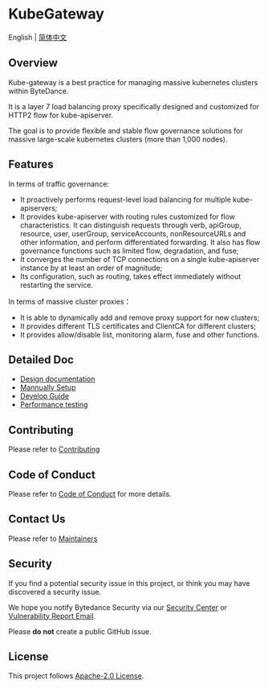 # KubeGateway

English | [简体中文](README.zh_CN.md)

## Overview

Kube-gateway is a best practice for managing massive kubernetes clusters within ByteDance.

It is a layer 7 load balancing proxy specifically designed and customized for HTTP2 flow for kube-apiserver.

The goal is to provide flexible and stable flow governance solutions for massive large-scale kubernetes clusters (more than 1,000 nodes).

## Features

In terms of traffic governance:

- It proactively performs request-level load balancing for multiple kube-apiservers;
- It provides kube-apiserver with routing rules customized for flow characteristics. It can distinguish requests through verb, apiGroup, resource, user, userGroup, serviceAccounts, nonResourceURLs and other information, and perform differentiated forwarding. It also has flow governance functions such as limited flow, degradation, and fuse;
- It converges the number of TCP connections on a single kube-apiserver instance by at least an order of magnitude;
- Its configuration, such as routing, takes effect immediately without restarting the service.

In terms of massive cluster proxies：

- It is able to dynamically add and remove proxy support for new clusters;
- It provides different TLS certificates and ClientCA for different clusters;
- It provides allow/disable list, monitoring alarm, fuse and other functions.

## Detailed Doc

- [Design documentation](docs/en/design.md)
- [Mannually Setup](docs/en/manually-setup.md)
- [Develop Guide](docs/en/quick_start.md)
- [Performance testing](docs/en/benchmark.md)

## Contributing

Please refer to [Contributing](CONTRIBUTING.md)

## Code of Conduct

Please refer to [Code of Conduct](CODE_OF_CONDUCT.md) for more details.

## Contact Us

Please refer to [Maintainers](MAINTAINERS.md)

## Security

If you find a potential security issue in this project, or think you may have discovered a security issue.

We hope you notify Bytedance Security via our [Security Center](https://security.bytedance.com/src) or [Vulnerability Report Email](sec@bytedance.com).

Please **do not** create a public GitHub issue.

## License

This project follows [Apache-2.0 License](LICENSE).
